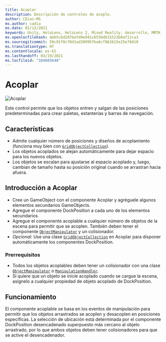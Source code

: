 ```yaml
---
title: Acoplar
description: Descripción de controles de acople.
author: CDiaz-MS
ms.author: cadia
ms.date: 01/12/2021
keywords: Unity, HoloLens, HoloLens 2, Mixed Reality, desarrollo, MRTK
ms.openlocfilehash: deb5cbd207befd9e941c6556d615523b0af11ca3
ms.sourcegitcommit: 59c91f8c70d1ad30995fba6cf862615e25e78d10
ms.translationtype: HT
ms.contentlocale: es-ES
ms.lasthandoff: 03/19/2021
ms.locfileid: "104685648"
---
```

# <a name="dock"></a>Acoplar

![Acoplar](../images/dock/MRTK_UX_Dock_Main.png)

Este control permite que los objetos entren y salgan de las posiciones predeterminadas para crear paletas, estanterías y barras de navegación.

## <a name="features"></a>Características

- Admite cualquier número de posiciones y diseños de acoplamiento (funciona muy bien con [`GridObjectCollection`](xref:Microsoft.MixedReality.Toolkit.Utilities.GridObjectCollection)).
- Los objetos acoplados se alejan automáticamente para dejar espacio para los nuevos objetos.
- Los objetos se escalan para ajustarse al espacio acoplado y, luego, cambian de tamaño hasta su posición original cuando se arrastran hacia afuera.

## <a name="getting-started-with-dock"></a>Introducción a Acoplar

- Cree un GameObject con el componente Acoplar y agréguele algunos elementos secundarios GameObjects.
- Agregue el componente DockPosition a cada uno de los elementos secundarios.
- Agregue el componente acoplable a cualquier número de objetos de la escena para permitir que se acoplen. También deben tener el componente [`ObjectManipulator`](xref:Microsoft.MixedReality.Toolkit.UI.ObjectManipulator) y un colisionador.
- *Opcional:* Use una clase [`GridObjectCollection`](xref:Microsoft.MixedReality.Toolkit.Utilities.GridObjectCollection) en Acoplar para disponer automáticamente los componentes DockPosition.

### <a name="prerequisites"></a>Prerrequisitos

- Todos los objetos acoplables deben tener un colisionador con una clase [`ObjectManipulator`](xref:Microsoft.MixedReality.Toolkit.UI.ObjectManipulator) o [`ManipulationHandler`](xref:Microsoft.MixedReality.Toolkit.UI.ManipulationHandler).
- Si quiere que un objeto se inicie acoplado cuando se cargue la escena, asígnelo a cualquier propiedad de objeto acoplado de DockPosition.

## <a name="how-it-works"></a>Funcionamiento

El componente acoplable se basa en los eventos de manipulación para permitir que los objetos arrastrados se acoplen y desacoplen en posiciones específicas. La selección de ubicación está determinada por el componente DockPosition desencadenado superpuesto más cercano al objeto arrastrado, por lo que ambos objetos deben tener colisionadores para que se active el desencadenador.
